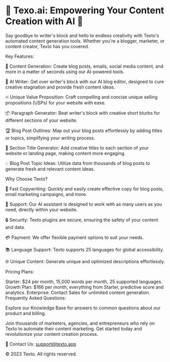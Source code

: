# 🚀 Texo.ai: Empowering Your Content Creation with AI 🚀

Say goodbye to writer's block and hello to endless creativity with Texto's automated content generation tools. Whether you're a blogger, marketer, or content creator, Texto has you covered.

Key Features:

📝 Content Generation: Create blog posts, emails, social media content, and more in a matter of seconds using our AI-powered tools.

🧠 AI Writer: Get over writer's block with our AI blog editor, designed to cure creative stagnation and provide fresh content ideas.

🔥 Unique Value Proposition: Craft compelling and concise unique selling propositions (USPs) for your website with ease.

📦 Paragraph Generator: Beat writer's block with creative short blurbs for different sections of your website.

🏆 Blog Post Outlines: Map out your blog posts effortlessly by adding titles or topics, simplifying your writing process.

📌 Section Title Generator: Add creative titles to each section of your website or landing page, making content more engaging.

💡 Blog Post Topic Ideas: Utilize data from thousands of blog posts to generate fresh and relevant content ideas.

Why Choose Texto?

🤖 Fast Copywriting: Quickly and easily create effective copy for blog posts, email marketing campaigns, and more.

💬 Support: Our AI assistant is designed to work with as many users as you need, directly within your website.

🔒 Security: Texto plugins are secure, ensuring the safety of your content and data.

💳 Payment: We offer flexible payment options to suit your needs.

📚 Language Support: Texto supports 25 languages for global accessibility.

🌐 Unique Content: Generate unique and optimized descriptions effortlessly.

Pricing Plans:

Starter: $24 per month, 15,000 words per month, 25 supported languages.
Growth Plan: $166 per month, everything from Starter, predictive score and analytics.
Enterprise: Contact Sales for unlimited content generation.
Frequently Asked Questions:

Explore our Knowledge Base for answers to common questions about our product and billing.

Join thousands of marketers, agencies, and entrepreneurs who rely on Texto to automate their content marketing. Get started today and revolutionize your content creation process.

📧 Contact Us: support@texto.app

© 2023 Texto. All rights reserved.
